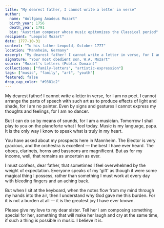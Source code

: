 ```yaml
---
title: "My dearest father, I cannot write a letter in verse"
author:
  name: "Wolfgang Amadeus Mozart"
  birth_year: 1756
  death_year: 1791
  bio: "Austrian composer whose music epitomizes the Classical period"
recipient: "Leopold Mozart"
date: 1777-10-31
context: "To his father Leopold, October 1777"
location: "Mannheim, Germany"
excerpt: "My dearest father! I cannot write a letter in verse, for I am no poet. I cannot arrange the parts of speech with such art as to produce effects of light and shade, for I am no painter. Even by signs and gestures I cannot express my thoughts and feelings, for I am no dancer."
signature: "Your most obedient son, W.A. Mozart"
source: "Mozart's Letters (Public Domain)"
collections: ["family-letters", "artistic-expression"]
tags: ["music", "family", "art", "youth"]
featured: false
drop_cap_color: "#9381c2"
---
```


My dearest father! I cannot write a letter in verse, for I am no poet. I cannot arrange the parts of speech with such art as to produce effects of light and shade, for I am no painter. Even by signs and gestures I cannot express my thoughts and feelings, for I am no dancer.

But I can do so by means of sounds, for I am a musician. Tomorrow I shall play to you on the pianoforte what I feel today. Music is my language, papa. It is the only way I know to speak what is truly in my heart.

You have asked about my prospects here in Mannheim. The Elector is very gracious, and the orchestra is excellent — the best I have ever heard. The oboes, clarinets, horns and bassoons are magnificent. But as for my income, well, that remains as uncertain as ever.

I must confess, dear father, that sometimes I feel overwhelmed by the weight of expectation. Everyone speaks of my 'gift' as though it were some magical thing I possess, rather than something I must work at every day with bleeding fingers and an aching back.

But when I sit at the keyboard, when the notes flow from my mind through my hands into the air, then I understand why God gave me this burden. For it is not a burden at all — it is the greatest joy I have ever known.

Please give my love to my dear sister. Tell her I am composing something special for her, something that will make her laugh and cry at the same time, if such a thing is possible in music. I believe it is.